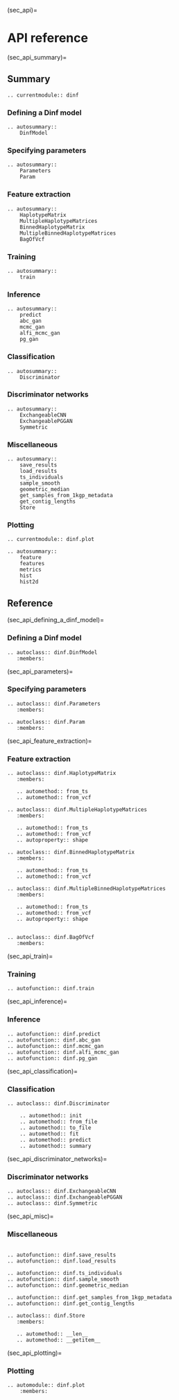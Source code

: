 (sec_api)=
# API reference

(sec_api_summary)=
## Summary

```{eval-rst}
.. currentmodule:: dinf
```

### Defining a Dinf model

```{eval-rst}
.. autosummary::
    DinfModel
```

### Specifying parameters

```{eval-rst}
.. autosummary::
    Parameters
    Param
```

### Feature extraction

```{eval-rst}
.. autosummary::
    HaplotypeMatrix
    MultipleHaplotypeMatrices
    BinnedHaplotypeMatrix
    MultipleBinnedHaplotypeMatrices
    BagOfVcf
```

### Training

```{eval-rst}
.. autosummary::
    train
```

### Inference

```{eval-rst}
.. autosummary::
    predict
    abc_gan
    mcmc_gan
    alfi_mcmc_gan
    pg_gan
```

### Classification

```{eval-rst}
.. autosummary::
    Discriminator
```

### Discriminator networks

```{eval-rst}
.. autosummary::
    ExchangeableCNN
    ExchangeablePGGAN
    Symmetric
```

### Miscellaneous

```{eval-rst}
.. autosummary::
    save_results
    load_results
    ts_individuals
    sample_smooth
    geometric_median
    get_samples_from_1kgp_metadata
    get_contig_lengths
    Store
```

### Plotting

```{eval-rst}
.. currentmodule:: dinf.plot

.. autosummary::
    feature
    features
    metrics
    hist
    hist2d
```

## Reference

(sec_api_defining_a_dinf_model)=
### Defining a Dinf model

```{eval-rst}
.. autoclass:: dinf.DinfModel
   :members:
```

(sec_api_parameters)=
### Specifying parameters

```{eval-rst}
.. autoclass:: dinf.Parameters
   :members:

.. autoclass:: dinf.Param
   :members:
```

(sec_api_feature_extraction)=
### Feature extraction

```{eval-rst}
.. autoclass:: dinf.HaplotypeMatrix
   :members:

   .. automethod:: from_ts
   .. automethod:: from_vcf

.. autoclass:: dinf.MultipleHaplotypeMatrices
   :members:

   .. automethod:: from_ts
   .. automethod:: from_vcf
   .. autoproperty:: shape

.. autoclass:: dinf.BinnedHaplotypeMatrix
   :members:

   .. automethod:: from_ts
   .. automethod:: from_vcf

.. autoclass:: dinf.MultipleBinnedHaplotypeMatrices
   :members:

   .. automethod:: from_ts
   .. automethod:: from_vcf
   .. autoproperty:: shape


.. autoclass:: dinf.BagOfVcf
   :members:
```

(sec_api_train)=
### Training

```{eval-rst}
.. autofunction:: dinf.train
```

(sec_api_inference)=
### Inference

```{eval-rst}
.. autofunction:: dinf.predict
.. autofunction:: dinf.abc_gan
.. autofunction:: dinf.mcmc_gan
.. autofunction:: dinf.alfi_mcmc_gan
.. autofunction:: dinf.pg_gan
```

(sec_api_classification)=
### Classification

```{eval-rst}
.. autoclass:: dinf.Discriminator

    .. automethod:: init
    .. automethod:: from_file
    .. automethod:: to_file
    .. automethod:: fit
    .. automethod:: predict
    .. automethod:: summary
```

(sec_api_discriminator_networks)=
### Discriminator networks

```{eval-rst}
.. autoclass:: dinf.ExchangeableCNN
.. autoclass:: dinf.ExchangeablePGGAN
.. autoclass:: dinf.Symmetric
```

(sec_api_misc)=
### Miscellaneous

```{eval-rst}

.. autofunction:: dinf.save_results
.. autofunction:: dinf.load_results

.. autofunction:: dinf.ts_individuals
.. autofunction:: dinf.sample_smooth
.. autofunction:: dinf.geometric_median

.. autofunction:: dinf.get_samples_from_1kgp_metadata
.. autofunction:: dinf.get_contig_lengths

.. autoclass:: dinf.Store
   :members:

   .. automethod:: __len__
   .. automethod:: __getitem__
```

(sec_api_plotting)=
### Plotting

```{eval-rst}
.. automodule:: dinf.plot
    :members:
```
